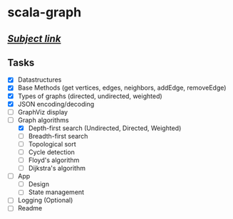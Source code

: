 # scala-graph

## ***[Subject link](./INSTRUCTIONS.md)***

## Tasks

- [x] Datastructures
- [x] Base Methods (get vertices, edges, neighbors, addEdge, removeEdge)
- [x] Types of graphs (directed, undirected, weighted)
- [x] JSON encoding/decoding
- [ ] GraphViz display
- [ ] Graph algorithms
  - [x] Depth-first search (Undirected, Directed, Weighted)
  - [ ] Breadth-first search
  - [ ] Topological sort
  - [ ] Cycle detection
  - [ ] Floyd's algorithm
  - [ ] Dijkstra's algorithm
- [ ] App 
  - [ ] Design
  - [ ] State management
- [ ] Logging (Optional)
- [ ] Readme